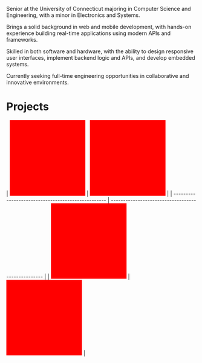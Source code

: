 Senior at the University of Connecticut majoring in Computer Science and Engineering, with a minor in Electronics and Systems.

Brings a solid background in web and mobile development, with hands-on experience building real-time applications using modern APIs and frameworks.

Skilled in both software and hardware, with the ability to design responsive user interfaces, implement backend logic and APIs, and develop embedded systems.

Currently seeking full-time engineering opportunities in collaborative and innovative environments.


<h1>Projects</h1>
| <img src="/Solid_red.png" width="200" height="200"> | <img src="/Solid_red.png" width="200" height="200"> |
| -------------------------------------------------- | -------------------------------------------------- |
| <img src="/Solid_red.png" width="200" height="200"> | <img src="/Solid_red.png" width="200" height="200"> |
